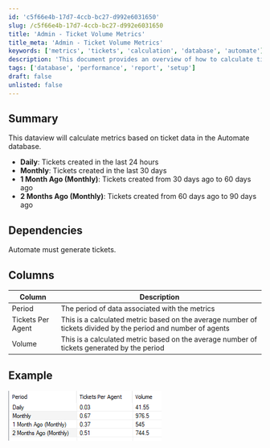 ```yaml
---
id: 'c5f66e4b-17d7-4ccb-bc27-d992e6031650'
slug: /c5f66e4b-17d7-4ccb-bc27-d992e6031650
title: 'Admin - Ticket Volume Metrics'
title_meta: 'Admin - Ticket Volume Metrics'
keywords: ['metrics', 'tickets', 'calculation', 'database', 'automate']
description: 'This document provides an overview of how to calculate ticket metrics based on data from the ConnectWise Automate database, including daily, monthly, and historical ticket data analysis.'
tags: ['database', 'performance', 'report', 'setup']
draft: false
unlisted: false
---
```


## Summary

This dataview will calculate metrics based on ticket data in the Automate database.

- **Daily**: Tickets created in the last 24 hours  
- **Monthly**: Tickets created in the last 30 days  
- **1 Month Ago (Monthly)**: Tickets created from 30 days ago to 60 days ago  
- **2 Months Ago (Monthly)**: Tickets created from 60 days ago to 90 days ago  

## Dependencies

Automate must generate tickets.

## Columns

| Column              | Description                                                                                  |
|---------------------|----------------------------------------------------------------------------------------------|
| Period              | The period of data associated with the metrics                                               |
| Tickets Per Agent   | This is a calculated metric based on the average number of tickets divided by the period and number of agents |
| Volume              | This is a calculated metric based on the average number of tickets generated by the period    |

## Example

![Example Image](../../../static/img/Admin---Ticket-Volume-Metrics/image_1.png)


